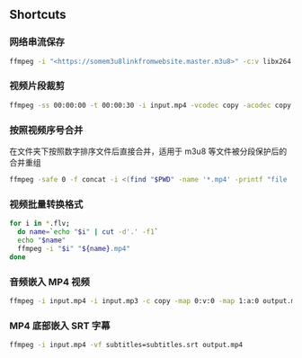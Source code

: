## Shortcuts

### 网络串流保存

```bash
ffmpeg -i "<https://somem3u8linkfromwebsite.master.m3u8>" -c:v libx264 -preset slow -crf 22 "save.mp4"
```

### 视频片段裁剪

```bash
ffmpeg -ss 00:00:00 -t 00:00:30 -i input.mp4 -vcodec copy -acodec copy output.mp4
```

### 按照视频序号合并

在文件夹下按照数字排序文件后直接合并，适用于 m3u8 等文件被分段保护后的合并重组

```bash
ffmpeg -safe 0 -f concat -i <(find "$PWD" -name '*.mp4' -printf "file '%p'\\\\n" | sort) -c copy output.mp4
```

### 视频批量转换格式

```bash
for i in *.flv;
  do name=`echo "$i" | cut -d'.' -f1`
  echo "$name"
  ffmpeg -i "$i" "${name}.mp4"
done
```

### 音频嵌入 MP4 视频

```bash
ffmpeg -i input.mp4 -i input.mp3 -c copy -map 0:v:0 -map 1:a:0 output.mp4 
```

### MP4 底部嵌入 SRT 字幕

```bash
ffmpeg -i input.mp4 -vf subtitles=subtitles.srt output.mp4
```
